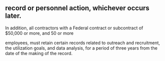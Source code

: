 ## record or personnel action, whichever occurs later.

In addition, all contractors with a Federal contract or subcontract of $50,000 or more, and 50 or more

employees, must retain certain records related to outreach and recruitment, the utilization goals, and data analysis, for a period of three years from the date of the making of the record.